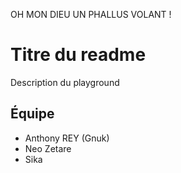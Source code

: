 OH MON DIEU UN PHALLUS VOLANT !

# Titre du readme

Description du playground

## Équipe

* Anthony REY (Gnuk)
* Neo Zetare
* Sika
